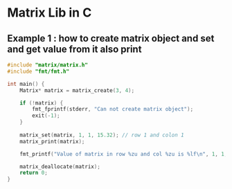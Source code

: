# Matrix Lib in C 

## Example 1 : how to create matrix object and set and get value from it also print 

```c
#include "matrix/matrix.h"
#include "fmt/fmt.h"

int main() {
    Matrix* matrix = matrix_create(3, 4);

    if (!matrix) {
        fmt_fprintf(stderr, "Can not create matrix object");
        exit(-1);
    }
    
    matrix_set(matrix, 1, 1, 15.32); // row 1 and colon 1
    matrix_print(matrix);

    fmt_printf("Value of matrix in row %zu and col %zu is %lf\n", 1, 1, matrix_get(matrix, 1, 1));

    matrix_deallocate(matrix);
    return 0;
}
```